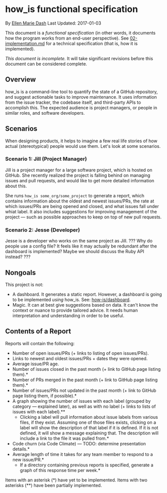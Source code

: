 # how_is functional specification

By [Ellen Marie Dash](https://twitter.com/duckinator)
Last Updated: 2017-01-03

This document is a _functional specification_ (in other words, it documents
how the program works from an end-user perspective).
See [02-implementation.md](02-implementation.md) for a technical
specification (that is, how it is implemented).

*This document is incomplete.* It will take significant revisions before
this document can be considered complete.

## Overview

how_is is a command-line tool to quantify the state of a GitHub
repository, and suggest actionable tasks to improve maintenance. It uses
information from the issue tracker, the codebase itself, and third-party
APIs to accomplish this. The expected audience is project managers, or
people in similar roles, and software developers.

## Scenarios

When designing products, it helps to imagine a few real life stories of
how actual (stereotypical) people would use them. Let's look at some
scenarios.

### Scenario 1: Jill (Project Manager)

Jill is a project manager for a large software project, which is hosted
on GitHub. She recently realized the project is falling behind on
managing issues and pull requests, and would like to get more detailed
information about this.

She runs `how_is some_org/some_project` to generate a report, which
contains information about the oldest and newest issues/PRs, the rate at
which issues/PRs are being opened and closed, and what issues fall under
whiat label. It also includes suggestions for improving management of
the project &mdash; such as possible approaches to keep on top of new
pull requests.

### Scenario 2: Jesse (Developer)

Jesse is a developer who works on the same project as Jill.
??? Why do people use a config file? It feels like it may actually
be redundant after the dashboard is implemented? Maybe we should discuss
the Ruby API instead? ???

## Nongoals

This project is not:

* A dashboard. It generates a static report. However, a dashboard is
  going to be implemented _using_ how\_is. See:
  [how-is/dashboard](https://github.com/how-is/dashboard).
* Magic. It can at best give suggestions based on data. It can't know
  the context or nuance to provide tailored advice. It needs human
  interpretation and understanding in order to be useful.

## Contents of a Report

Reports will contain the following:

* Number of open issues/PRs (+ links to listing of open issues/PRs).
* Links to newest and oldest issues/PRs + dates they were opened.
* Average issue/PR age.
* Number of issues closed in the past month (+ link to GitHub page listing
  them).\*
* Number of PRs merged in the past month (+ link to GitHub page listing
  them).\*
* Number of issues/PRs not updated in the past month (+ link to GitHub
  page listing them, if possible).\*
* A graph showing the number of issues with each label (grouped by
  category &mdash; explained later), as well as with no label (+ links
  to lists of issues with each label).\*\*
  * Clicking a label will pull information about issue labels from
    various files, if they exist. Assuming one of those files exists,
    clicking on a label will show the description of that label if it is
    defined. If it is not defined, it will show a message explaining
    that. The description will include a link to the file it was pulled
    from.\*
* Code churn (via Code Climate) &mdash; TODO: determine presentation
  details.\*
* Average length of time it takes for any team member to respond to a
  new issue/PR.\*
  * If a directory containing previous reports is specified, generate a
    graph of this response time per week.\*

Items with an asterisk (\*) have yet to be implemented.
Items with two asterisks (\*\*) have been partially implemented.
